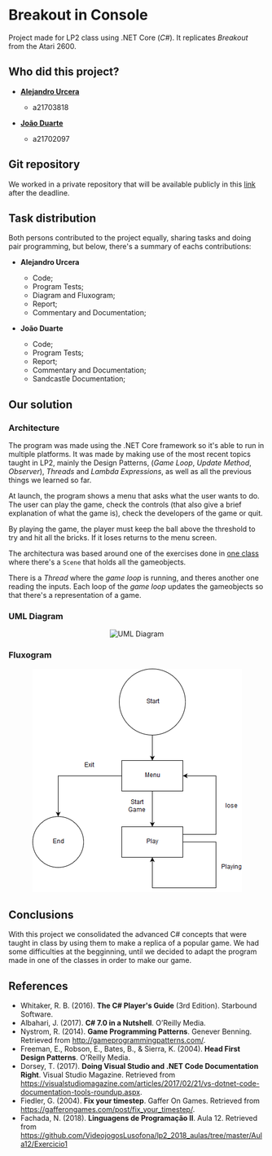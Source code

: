 # Breakout in Console

Project made for LP2 class using .NET Core (*C#*). It replicates _Breakout_ 
from the Atari 2600.

## Who did this project?

* [__Alejandro Urcera__](https://github.com/aurceramartins)
  * a21703818

* [__João Duarte__](https://github.com/JoaoAlexandreDuarte)
  * a21702097

## Git repository

We worked in a private repository that will be available publicly in this
[link](https://github.com/JoaoAlexandreDuarte/Breakout_LP2) after the deadline.

## Task distribution

Both persons contributed to the project equally, sharing tasks and doing pair
programming, but below, there's a summary of eachs contributions:

* __Alejandro Urcera__
  * Code;
  * Program Tests;
  * Diagram and Fluxogram;
  * Report;
  * Commentary and Documentation;

* __João Duarte__
  * Code;
  * Program Tests;
  * Report;
  * Commentary and Documentation;
  * Sandcastle Documentation;

## Our solution

### Architecture

The program was made using the .NET Core framework so it's able to run in 
multiple platforms. It was made by making use of the most recent topics taught 
in LP2, mainly the Design Patterns, (_Game Loop_, _Update Method_, _Observer_), 
_Threads_ and _Lambda Expressions_, as well as all the previous things we
learned so far.

At launch, the program shows a menu that asks what the user wants to do.
The user can play the game, check the controls (that also give a brief
explanation of what the game is), check the developers of the game or quit.

By playing the game, the player must keep the ball above the threshold to try
and hit all the bricks. If it loses returns to the menu screen.

The architectura was based around one of the exercises done in 
[one class](https://github.com/VideojogosLusofona/lp2_2018_aulas/tree/master/Aula12/Exercicio1)
where there's a `Scene` that holds all the gameobjects. 

There is a _Thread_ where the _game loop_ is running, and theres another one
reading the inputs. Each loop of the _game loop_ updates the gameobjects so 
that there's a representation of a game.

### UML Diagram

<p align="center">
  <img src="UML.png" alt="UML Diagram"/>
</p>

### Fluxogram

<p align="center">
  <img src="Fluxogram.png" alt="Fluxogram"/>
</p>

## Conclusions

With this project we consolidated the advanced C# concepts that were taught in 
class by using them to make a replica of a popular game. We had some 
difficulties at the begginning, until we decided to adapt the program made
in one of the classes in order to make our game.

## References
  
* Whitaker, R. B. (2016). **The C# Player's Guide**
    (3rd Edition). Starbound Software.
* Albahari, J. (2017). **C# 7.0 in a Nutshell**.
    O’Reilly Media.
* Nystrom, R. (2014). **Game Programming Patterns**.
    Genever Benning. Retrieved from <http://gameprogrammingpatterns.com/>.
* Freeman, E., Robson, E., Bates, B., & Sierra, K.
    (2004). **Head First Design Patterns**. O'Reilly Media.
* Dorsey, T. (2017). **Doing Visual Studio and .NET
    Code Documentation Right**. Visual Studio Magazine. Retrieved from
    <https://visualstudiomagazine.com/articles/2017/02/21/vs-dotnet-code-documentation-tools-roundup.aspx>.
* Fiedler, G. (2004). **Fix your timestep**. Gaffer On Games. Retrieved from
    <https://gafferongames.com/post/fix_your_timestep/>.
* Fachada, N. (2018). **Linguagens de Programação II**. Aula 12. Retrieved from
    <https://github.com/VideojogosLusofona/lp2_2018_aulas/tree/master/Aula12/Exercicio1>
